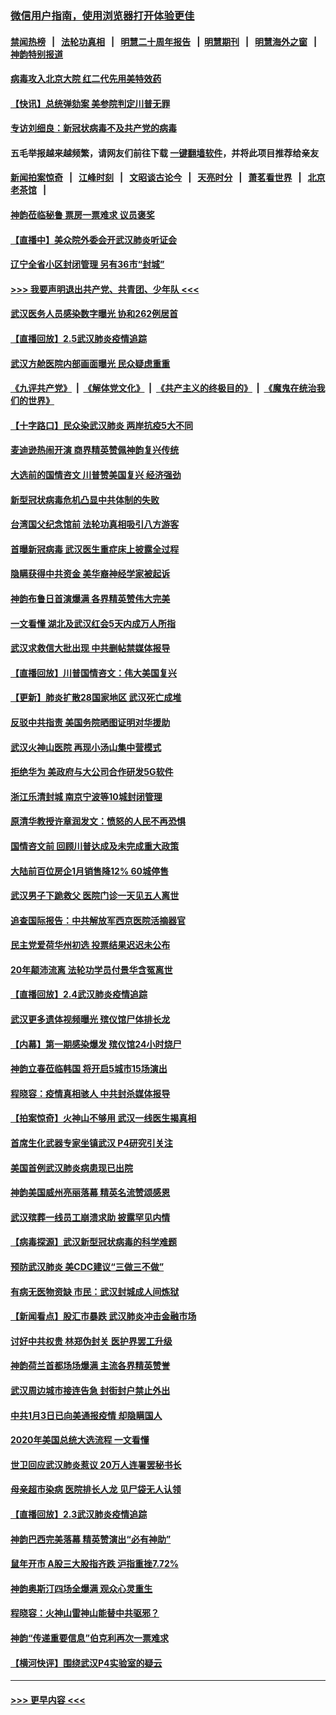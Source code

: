 ### [微信用户指南，使用浏览器打开体验更佳](https://github.com/gfw-breaker/banned-news1/blob/master/indexes/wechat-guide.md?t=0)
#### [禁闻热榜](热点新闻.md?t=0)  &nbsp;&nbsp;|&nbsp;&nbsp; [法轮功真相](https://github.com/gfw-breaker/truth/blob/master/README.md?t=0) &nbsp;&nbsp;|&nbsp;&nbsp; [明慧二十周年报告](https://github.com/gfw-breaker/mh-reports/blob/master/README.md?t=0) &nbsp;&nbsp;|&nbsp;&nbsp;[明慧期刊](https://github.com/gfw-breaker/mh-qikan) &nbsp;&nbsp;|&nbsp;&nbsp; [明慧海外之窗](https://github.com/gfw-breaker/mh-news/blob/master/README.md?t=0) &nbsp;&nbsp;|&nbsp;&nbsp; [神韵特别报道](https://github.com/gfw-breaker/mh-news/blob/master/shenyun.md?t=0)
#### [病毒攻入北京大院 红二代先用美特效药](../pages/nf4514/n11847427.md?t=02060856) 
#### [【快讯】总统弹劾案 美参院判定川普无罪](../pages/nf4514/n11847316.md?t=02060856) 
#### [专访刘细良：新冠状病毒不及共产党的病毒](../pages/nf4514/n11847164.md?t=02060856) 
#### 五毛举报越来越频繁，请网友们前往下载 [一键翻墙软件](https://github.com/gfw-breaker/ssr-accounts)，并将此项目推荐给亲友
#### [新闻拍案惊奇](https://github.com/gfw-breaker/banned-news1/blob/master/pages/link4.md) &nbsp;&nbsp;|&nbsp;&nbsp; [江峰时刻](https://github.com/gfw-breaker/banned-news1/blob/master/pages/link4.md) &nbsp;&nbsp;|&nbsp;&nbsp; [文昭谈古论今](https://github.com/gfw-breaker/banned-news1/blob/master/pages/link4.md) &nbsp;&nbsp;|&nbsp;&nbsp; [天亮时分](https://github.com/gfw-breaker/banned-news1/blob/master/pages/link4.md) &nbsp;&nbsp;|&nbsp;&nbsp; [萧茗看世界](https://github.com/gfw-breaker/banned-news1/blob/master/pages/link4.md) &nbsp;&nbsp;|&nbsp;&nbsp; [北京老茶馆](https://github.com/gfw-breaker/banned-news1/blob/master/pages/link4.md) &nbsp;&nbsp;|&nbsp;&nbsp; 
#### [神韵莅临秘鲁 票房一票难求 议员褒奖](../pages/nf4514/n11847036.md?t=02060856) 
#### [【直播中】美众院外委会开武汉肺炎听证会](../pages/nf4514/n11846727.md?t=02060856) 
#### [辽宁全省小区封闭管理 另有36市“封城”](../pages/nf4514/n11846879.md?t=02060856) 
#### [>>> 我要声明退出共产党、共青团、少年队 <<<](https://github.com/begood0513/goodnews/blob/master/quit/letter.md) 
#### [武汉医务人员感染数字曝光 协和262例居首](../pages/nf4514/n11846742.md?t=02060856) 
#### [【直播回放】2.5武汉肺炎疫情追踪](../pages/nf4514/n11846437.md?t=02060856) 
#### [武汉方舱医院内部画面曝光 民众疑虑重重](../pages/nf4514/n11846442.md?t=02060856) 
#### [《九评共产党》](https://github.com/begood0513/9ping.md/blob/master/README.md) &nbsp;|&nbsp; [《解体党文化》](../../../../jtdwh.md/blob/master/README.md)  &nbsp;|&nbsp; [《共产主义的终极目的》](../../../../gczydzjmd.md/blob/master/README.md) &nbsp;|&nbsp; [《魔鬼在统治我们的世界》](../../../../mgztzwmdsj.md/blob/master/README.md) 
#### [【十字路口】民众染武汉肺炎 两岸抗疫5大不同](../pages/nf4514/n11845264.md?t=02060856) 
#### [麦迪逊热闹开演 商界精英赞佩神韵复兴传统](../pages/nf4514/n11846113.md?t=02060856) 
#### [大选前的国情咨文 川普赞美国复兴 经济强劲](../pages/nf4514/n11845526.md?t=02060856) 
#### [新型冠状病毒危机凸显中共体制的失败](../pages/nf4514/n11844970.md?t=02060856) 
#### [台湾国父纪念馆前 法轮功真相吸引八方游客](../pages/nf4514/n11843885.md?t=02060856) 
#### [首曝新冠病毒 武汉医生重症床上披露全过程](../pages/nf4514/n11845150.md?t=02060856) 
#### [隐瞒获得中共资金 美华裔神经学家被起诉](../pages/nf4514/n11844879.md?t=02060856) 
#### [神韵布鲁日首演爆满 各界精英赞伟大完美](../pages/nf4514/n11845302.md?t=02060856) 
#### [一文看懂 湖北及武汉红会5天内成万人所指](../pages/nf4514/n11844315.md?t=02060856) 
#### [武汉求救信大批出现 中共删帖禁媒体报导](../pages/nf4514/n11845064.md?t=02060856) 
#### [【直播回放】川普国情咨文：伟大美国复兴](../pages/nf4514/n11842079.md?t=02060856) 
#### [【更新】肺炎扩散28国家地区 武汉死亡成堆](../pages/nf4514/n11801312.md?t=02060856) 
#### [反驳中共指责 美国务院晒图证明对华援助](../pages/nf4514/n11844859.md?t=02060856) 
#### [武汉火神山医院 再现小汤山集中营模式](../pages/nf4514/n11844763.md?t=02060856) 
#### [拒绝华为 美政府与大公司合作研发5G软件](../pages/nf4514/n11844625.md?t=02060856) 
#### [浙江乐清封城 南京宁波等10城封闭管理](../pages/nf4514/n11844464.md?t=02060856) 
#### [原清华教授许章润发文：愤怒的人民不再恐惧](../pages/nf4514/n11844347.md?t=02060856) 
#### [国情咨文前 回顾川普达成及未完成重大政策](../pages/nf4514/n11844581.md?t=02060856) 
#### [大陆前百位房企1月销售降12% 60城停售](../pages/nf4514/n11844398.md?t=02060856) 
#### [武汉男子下跪救父 医院门诊一天见五人离世](../pages/nf4514/n11844073.md?t=02060856) 
#### [追查国际报告：中共解放军西京医院活摘器官](../pages/nf4514/n11838359.md?t=02060856) 
#### [民主党爱荷华州初选 投票结果迟迟未公布](../pages/nf4514/n11844207.md?t=02060856) 
#### [20年颠沛流离 法轮功学员付景华含冤离世](../pages/nf4514/n11841986.md?t=02060856) 
#### [【直播回放】2.4武汉肺炎疫情追踪](../pages/nf4514/n11844032.md?t=02060856) 
#### [武汉更多遗体视频曝光 殡仪馆尸体排长龙](../pages/nf4514/n11844057.md?t=02060856) 
#### [【内幕】第一期感染爆发 殡仪馆24小时烧尸](../pages/nf4514/n11843944.md?t=02060856) 
#### [神韵立春莅临韩国 将开启5城市15场演出](../pages/nf4514/n11843781.md?t=02060856) 
#### [程晓容：疫情真相骇人 中共封杀媒体报导](../pages/nf4514/n11843546.md?t=02060856) 
#### [【拍案惊奇】火神山不够用 武汉一线医生揭真相](../pages/nf4514/n11842682.md?t=02060856) 
#### [首席生化武器专家坐镇武汉 P4研究引关注](../pages/nf4514/n11842412.md?t=02060856) 
#### [美国首例武汉肺炎病患现已出院](../pages/nf4514/n11842740.md?t=02060856) 
#### [神韵美国威州亮丽落幕 精英名流赞颂感恩](../pages/nf4514/n11842912.md?t=02060856) 
#### [武汉殡葬一线员工崩溃求助 披露罕见内情](../pages/nf4514/n11842482.md?t=02060856) 
#### [【病毒探源】武汉新型冠状病毒的科学难题](../pages/nf4514/n11842176.md?t=02060856) 
#### [预防武汉肺炎 美CDC建议“三做三不做”](../pages/nf4514/n11842700.md?t=02060856) 
#### [有病无医物资缺 市民：武汉封城成人间炼狱](../pages/nf4514/n11839878.md?t=02060856) 
#### [【新闻看点】股汇市暴跌 武汉肺炎冲击金融市场](../pages/nf4514/n11842216.md?t=02060856) 
#### [讨好中共权贵 林郑伪封关 医护界罢工升级](../pages/nf4514/n11842359.md?t=02060856) 
#### [神韵荷兰首都场场爆满 主流各界精英赞誉](../pages/nf4514/n11842287.md?t=02060856) 
#### [武汉周边城市接连告急 封街封户禁止外出](../pages/nf4514/n11842277.md?t=02060856) 
#### [中共1月3日已向美通报疫情 却隐瞒国人](../pages/nf4514/n11841978.md?t=02060856) 
#### [2020年美国总统大选流程 一文看懂](../pages/nf4514/n11842056.md?t=02060856) 
#### [世卫回应武汉肺炎惹议 20万人连署罢秘书长](../pages/nf4514/n11841664.md?t=02060856) 
#### [母亲超市染病 医院排长人龙 见尸袋无人认领](../pages/nf4514/n11841762.md?t=02060856) 
#### [【直播回放】2.3武汉肺炎疫情追踪](../pages/nf4514/n11841577.md?t=02060856) 
#### [神韵巴西完美落幕 精英赞演出“必有神助”](../pages/nf4514/n11841240.md?t=02060856) 
#### [鼠年开市 A股三大股指齐跌 沪指重挫7.72%](../pages/nf4514/n11840461.md?t=02060856) 
#### [神韵奥斯汀四场全爆满 观众心灵重生](../pages/nf4514/n11841188.md?t=02060856) 
#### [程晓容：火神山雷神山能替中共驱邪？](../pages/nf4514/n11841031.md?t=02060856) 
#### [神韵“传递重要信息”伯克利再次一票难求](../pages/nf4514/n11841111.md?t=02060856) 
#### [【横河快评】围绕武汉P4实验室的疑云](../pages/nf4514/n11840494.md?t=02060856) 

----
#### [ >>> 更早内容 <<< ](../indexes/nf4514-earlier.md)
